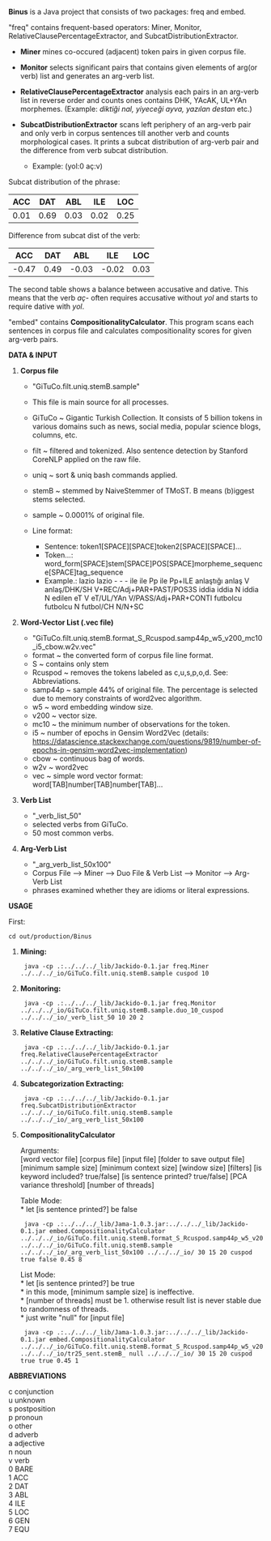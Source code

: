 **Binus** is a Java project that consists of two packages: freq and embed.

"freq" contains frequent-based operators: Miner, Monitor, RelativeClausePercentageExtractor, and SubcatDistributionExtractor.

* **Miner** mines co-occured (adjacent) token pairs in given corpus file.

* **Monitor** selects significant pairs that contains given elements of arg(or verb) list and generates an arg-verb list.

* **RelativeClausePercentageExtractor** analysis each pairs in an arg-verb list in reverse order and counts ones contains DHK, YAcAK, UL+YAn morphemes. (Example: *diktiği nal, yiyeceği ayva, yazılan destan* etc.)

* **SubcatDistributionExtractor** scans left periphery of an arg-verb pair and only verb in corpus sentences till another verb and counts morphological cases. It prints a subcat distribution of arg-verb pair and the difference from verb subcat distribution.
    * Example: (yol:0 aç:v)    


Subcat distribution of the phrase:

| ACC  | DAT  | ABL  | ILE  | LOC  |
|------|------|------|------|------|
| 0.01 | 0.69 | 0.03 | 0.02 | 0.25 |

Difference from subcat dist of the verb:

| ACC  | DAT  | ABL  | ILE  | LOC  |
|------|------|------|------|------|
| -0.47 | 0.49 | -0.03 | -0.02 | 0.03 |

The second table shows a balance between accusative and dative. This means that the verb *aç-* often requires accusative without *yol* and starts to require dative with *yol*.

"embed" contains **CompositionalityCalculator**. This program scans each sentences in corpus file and calculates compositionality scores for given arg-verb pairs.

**DATA & INPUT**

1. **Corpus file**
    * "GiTuCo.filt.uniq.stemB.sample"
    * This file is main source for all processes.
    * GiTuCo ~ Gigantic Turkish Collection. It consists of 5 billion tokens in various domains such as news, social media, popular science blogs, columns, etc.
    * filt ~ filtered and tokenized. Also sentence detection by Stanford CoreNLP applied on the raw file.
    * uniq ~ sort & uniq bash commands applied.
    * stemB ~ stemmed by NaiveStemmer of TMoST. B means (b)iggest stems selected.
    * sample ~ 0.0001% of original file.
    
    * Line format:
        + Sentence: token1[SPACE][SPACE]token2[SPACE][SPACE]...
        + Token...: word_form[SPACE]stem[SPACE]POS[SPACE]morpheme_sequence[SPACE]tag_sequence
        + Example.: lazio lazio - - -  ile ile Pp ile Pp+ILE  anlaştığı anlaş V anlaş/DHK/SH V+REC/Adj+PAR+PAST/POS3S  iddia iddia N iddia N  edilen eT V eT/UL/YAn V/PASS/Adj+PAR+CONTI  futbolcu futbolcu N futbol/CH N/N+SC  
    
2. **Word-Vector List (.vec file)**
    * "GiTuCo.filt.uniq.stemB.format_S_Rcuspod.samp44p_w5_v200_mc10_i5_cbow.w2v.vec"
    * format ~ the converted form of corpus file line format.
    * S ~ contains only stem
    * Rcuspod ~ removes the tokens labeled as c,u,s,p,o,d. See: Abbreviations.
    * samp44p ~ sample 44% of original file. The percentage is selected due to memory constraints of word2vec algorithm.
    * w5 ~ word embedding window size.
    * v200 ~ vector size.
    * mc10 ~ the minimum number of observations for the token.
    * i5 ~ number of epochs in Gensim Word2Vec (details: https://datascience.stackexchange.com/questions/9819/number-of-epochs-in-gensim-word2vec-implementation)
    * cbow ~ continuous bag of words.
    * w2v ~ word2vec
    * vec ~ simple word vector format:
        word[TAB]number[TAB]number[TAB]...

3. **Verb List**
    * "_verb_list_50"
    * selected verbs from GiTuCo.
    * 50 most common verbs.

4. **Arg-Verb List**
    * "_arg_verb_list_50x100"
    * Corpus File --> Miner --> Duo File & Verb List --> Monitor --> Arg-Verb List
    * phrases examined whether they are idioms or literal expressions.

**USAGE**

First:

    cd out/production/Binus

1. **Mining:**

        java -cp .:../../../_lib/Jackido-0.1.jar freq.Miner ../../../_io/GiTuCo.filt.uniq.stemB.sample cuspod 10

2. **Monitoring:**

        java -cp .:../../../_lib/Jackido-0.1.jar freq.Monitor ../../../_io/GiTuCo.filt.uniq.stemB.sample.duo_10_cuspod ../../../_io/_verb_list_50 10 20 2

3. **Relative Clause Extracting:**

        java -cp .:../../../_lib/Jackido-0.1.jar freq.RelativeClausePercentageExtractor ../../../_io/GiTuCo.filt.uniq.stemB.sample ../../../_io/_arg_verb_list_50x100
    
4. **Subcategorization Extracting:**

        java -cp .:../../../_lib/Jackido-0.1.jar freq.SubcatDistributionExtractor ../../../_io/GiTuCo.filt.uniq.stemB.sample ../../../_io/_arg_verb_list_50x100    

5. **CompositionalityCalculator**

    Arguments:<br/>
    [word vector file] [corpus file] [input file] [folder to save output file] [minimum sample size] [minimum context size] [window size] [filters] [is keyword included? true/false] [is sentence printed? true/false] [PCA variance threshold] [number of threads]

    Table Mode:<br/>
        * let [is sentence printed?] be false<br/>
    
        java -cp .:../../../_lib/Jama-1.0.3.jar:../../../_lib/Jackido-0.1.jar embed.CompositionalityCalculator ../../../_io/GiTuCo.filt.uniq.stemB.format_S_Rcuspod.samp44p_w5_v200_mc10_i5_cbow.w2v.vec ../../../_io/GiTuCo.filt.uniq.stemB.sample ../../../_io/_arg_verb_list_50x100 ../../../_io/ 30 15 20 cuspod true false 0.45 8


    List Mode:<br/>
        * let [is sentence printed?] be true<br/>
        * in this mode, [minimum sample size] is ineffective.<br/>
        * [number of threads] must be 1. otherwise result list is never stable due to randomness of threads.<br/>
        * just write "null" for [input file]
    
        java -cp .:../../../_lib/Jama-1.0.3.jar:../../../_lib/Jackido-0.1.jar embed.CompositionalityCalculator ../../../_io/GiTuCo.filt.uniq.stemB.format_S_Rcuspod.samp44p_w5_v200_mc10_i5_cbow.w2v.vec ../../../_io/tr25_sent.stemB_ null ../../../_io/ 30 15 20 cuspod true true 0.45 1

**ABBREVIATIONS**

c   conjunction<br/>
u   unknown<br/>
s   postposition<br/>
p   pronoun<br/>
o   other<br/>
d   adverb<br/>
a   adjective<br/>
n   noun<br/>
v   verb<br/>
0   BARE<br/>
1   ACC<br/>
2   DAT<br/>
3   ABL<br/>
4   ILE<br/>
5   LOC<br/>
6   GEN<br/>
7   EQU<br/>

